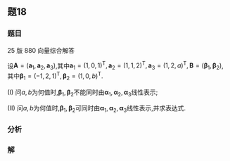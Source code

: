 ## 题18
### 题目
25 版 880 向量综合解答

设$\mathbf{A} = ( {{\mathbf{a}}_{1},{\mathbf{a}}_{2},{\mathbf{a}}_{3}})$,其中${\mathbf{a}}_{1} = {( 1,0,1) }^{\mathrm{T}},{\mathbf{a}}_{2} = {( 1,1,2) }^{\mathrm{T}},{\mathbf{a}}_{3} = {( 1,2, a) }^{\mathrm{T}},\mathbf{B} = ( {{\mathbf{\beta }}_{1},{\mathbf{\beta }}_{2}})$,其中${\mathbf{\beta }}_{1} = {( -1,2,1) }^{\mathrm{T}},{\mathbf{\beta }}_{2} = {( 1,0, b) }^{\mathrm{T}}.$

(I) 问$a, b$为何值时,${\mathbf{\beta }}_{1},{\mathbf{\beta }}_{2}$不能同时由${\mathbf{\alpha }}_{1},{\mathbf{\alpha }}_{2},{\mathbf{\alpha }}_{3}$线性表示;

(II) 问$a, b$为何值时,${\mathbf{\beta }}_{1},{\mathbf{\beta }}_{2}$可同时由${\mathbf{\alpha }}_{1},{\mathbf{\alpha }}_{2},{\mathbf{\alpha }}_{3}$线性表示,并求表达式.
### 分析

### 解
